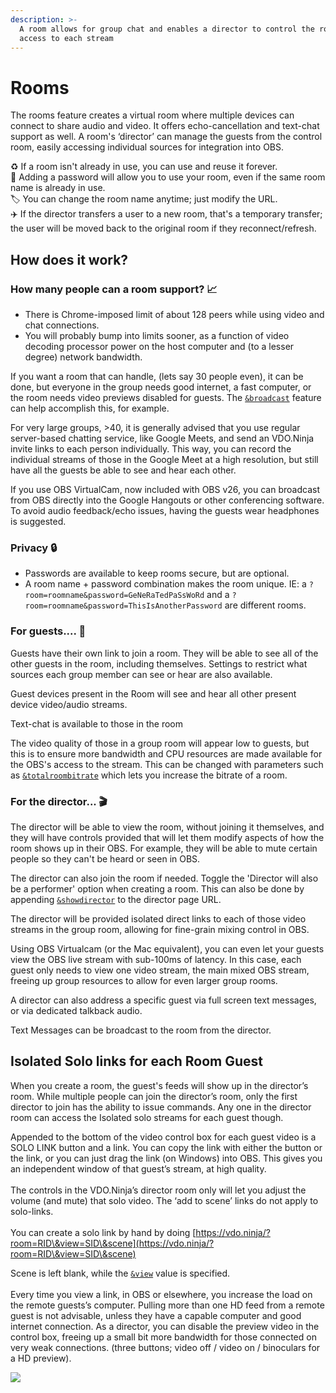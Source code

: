 ```yaml
---
description: >-
  A room allows for group chat and enables a director to control the room and
  access to each stream
---
```


# Rooms

The rooms feature creates a virtual room where multiple devices can connect to share audio and video. It offers echo-cancellation and text-chat support as well. A room's ‘director’ can manage the guests from the control room, easily accessing individual sources for integration into OBS.

♻️ If a room isn't already in use, you can use and reuse it forever.\
🔑 Adding a password will allow you to use your room, even if the same room name is already in use.\
🏷️ You can change the room name anytime; just modify the URL.\
✈️ If the director transfers a user to a new room, that's a temporary transfer; the user will be moved back to the original room if they reconnect/refresh.

## How does it work?

### How many people can a room support? 📈

* There is Chrome-imposed limit of about 128 peers while using video and chat connections.
* You will probably bump into limits sooner, as a function of video decoding processor power on the host computer and (to a lesser degree) network bandwidth.&#x20;

If you want a room that can handle, (lets say 30 people even), it can be done, but everyone in the group needs good internet, a fast computer, or the room needs video previews disabled for guests. The [`&broadcast`](../../advanced-settings/view-parameters/broadcast.md) feature can help accomplish this, for example.

For very large groups, >40, it is generally advised that you use regular server-based chatting service, like Google Meets, and send an VDO.Ninja invite links to each person individually. This way, you can record the individual streams of those in the Google Meet at a high resolution, but still have all the guests be able to see and hear each other.

If you use OBS VirtualCam, now included with OBS v26, you can broadcast from OBS directly into the Google Hangouts or other conferencing software. To avoid audio feedback/echo issues, having the guests wear headphones is suggested.

### Privacy 🔒

* Passwords are available to keep rooms secure, but are optional.
* A room name + password combination makes the room unique. IE: a `?room=roomname&password=GeNeRaTedPaSsWoRd` and a `?room=roomname&password=ThisIsAnotherPassword` are different rooms.

### For guests.... 🧍

Guests have their own link to join a room. They will be able to see all of the other guests in the room, including themselves. Settings to restrict what sources each group member can see or hear are also available.

Guest devices present in the Room will see and hear all other present device video/audio streams.

Text-chat is available to those in the room

The video quality of those in a group room will appear low to guests, but this is to ensure more bandwidth and CPU resources are made available for the OBS's access to the stream. This can be changed with parameters such as [`&totalroombitrate`](../../advanced-settings/view-parameters/totalroombitrate.md) which lets you increase the bitrate of a room.

### For the director... 🎬

The director will be able to view the room, without joining it themselves, and they will have controls provided that will let them modify aspects of how the room shows up in their OBS. For example, they will be able to mute certain people so they can't be heard or seen in OBS.

The director can also join the room if needed. Toggle the 'Director will also be a performer' option when creating a room. This can also be done by appending [`&showdirector`](../../viewers-settings/and-showdirector.md) to the director page URL.

The director will be provided isolated direct links to each of those video streams in the group room, allowing for fine-grain mixing control in OBS.

Using OBS Virtualcam (or the Mac equivalent), you can even let your guests view the OBS live stream with sub-100ms of latency. In this case, each guest only needs to view one video stream, the main mixed OBS stream, freeing up group resources to allow for even larger group rooms.

A director can also address a specific guest via full screen text messages, or via dedicated talkback audio.

Text Messages can be broadcast to the room from the director.

## Isolated Solo links for each Room Guest <a href="#h.208l8vmog36i" id="h.208l8vmog36i"></a>

When you create a room, the guest's feeds will show up in the director’s room. While multiple people can join the director’s room, only the first director to join has the ability to issue commands. Any one in the director room can access the Isolated solo streams for each guest though.

Appended to the bottom of the video control box for each guest video is a SOLO LINK button and a link. You can copy the link with either the button or the link, or you can just drag the link (on Windows) into OBS. This gives you an independent window of that guest’s stream, at high quality.\
\
The controls in the VDO.Ninja’s director room only will let you adjust the volume (and mute) that solo video. The ‘add to scene’ links do not apply to solo-links.\
\
You can create a solo link by hand by doing [https://vdo.ninja/?room=RID\&view=SID\&scene](https://vdo.ninja/?room=RID\&view=SID\&scene)

Scene is left blank, while the [`&view`](../../advanced-settings/view-parameters/view.md) value is specified.\
\
Every time you view a link, in OBS or elsewhere, you increase the load on the remote guests’s computer. Pulling more than one HD feed from a remote guest is not advisable, unless they have a capable computer and good internet connection. As a director, you can disable the preview video in the control box, freeing up a small bit more bandwidth for those connected on very weak connections. (three buttons; video off / video on / binoculars for a HD preview).

![](../../.gitbook/assets/image.png)
